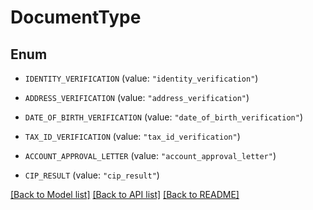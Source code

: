 # DocumentType

## Enum


* `IDENTITY_VERIFICATION` (value: `"identity_verification"`)

* `ADDRESS_VERIFICATION` (value: `"address_verification"`)

* `DATE_OF_BIRTH_VERIFICATION` (value: `"date_of_birth_verification"`)

* `TAX_ID_VERIFICATION` (value: `"tax_id_verification"`)

* `ACCOUNT_APPROVAL_LETTER` (value: `"account_approval_letter"`)

* `CIP_RESULT` (value: `"cip_result"`)


[[Back to Model list]](../README.md#documentation-for-models) [[Back to API list]](../README.md#documentation-for-api-endpoints) [[Back to README]](../README.md)


